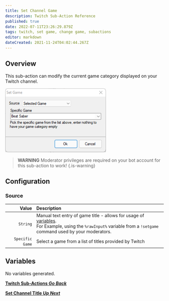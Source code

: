 ```yaml
---
title: Set Channel Game
description: Twitch Sub-Action Reference
published: true
date: 2022-07-11T23:26:29.879Z
tags: twitch, set game, change game, subactions
editor: markdown
dateCreated: 2021-11-24T04:02:44.267Z
---
```


## Overview

This sub-action can modify the current game category displayed on your Twitch channel.

![set_channel_game_-select_game_.png](/set_channel_game_-select_game_.png)

> **WARNING**
> Moderator privileges are required on your bot account for this sub-action to work!
{.is-warning}

## Configuration

### Source

| Value | Description |
|------:|:------------|
`String` | Manual text entry of game title - allows for usage of [variables](/en/Variables). <br/> For Example, using the `%rawInput%` variable from a `!setgame` command used by your moderators.
`Specific Game` | Select a game from a list of titles provided by Twitch


## Variables
No variables generated.

<section class="btn-grid my-5">
    
  [<i class="mdi mdi-chevron-left"></i>**Twitch Sub-Actions *Go Back***](/en/Sub-Actions/Twitch)
  
  [<i class="mdi mdi-twitch text--twitch"></i>**Set Channel Title *Up Next***](/en/Sub-Actions/Twitch/Set-Title)
  
</section>